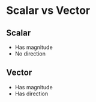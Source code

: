 # Scalar vs Vector

## Scalar

- Has magnitude
- No direction

## Vector

- Has magnitude
- Has direction
